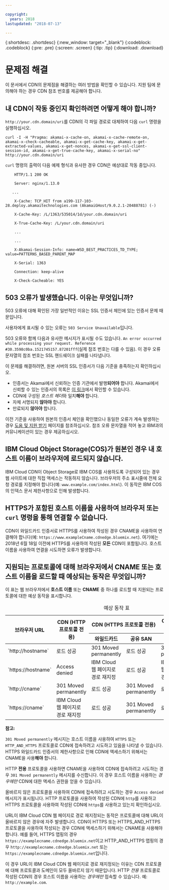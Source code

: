 ```yaml
---

copyright:
  years: 2018
lastupdated: "2018-07-13"

---
```


{:shortdesc: .shortdesc}
{:new_window: target="_blank"}
{:codeblock: .codeblock}
{:pre: .pre}
{:screen: .screen}
{:tip: .tip}
{:download: .download}

# 문제점 해결

이 문서에서 CDN의 문제점을 해결하는 여러 방법을 확인할 수 있습니다. 지원 팀에 문의해야 하는 경우 CDN 참조 번호를 제공해야 합니다.

## 내 CDN이 작동 중인지 확인하려면 어떻게 해야 합니까?
`http://your.cdn.domain/uri`를 CDN의 각 파일 경로로 대체하여 다음 `curl` 명령을 실행하십시오.

`curl -I -H "Pragma: akamai-x-cache-on, akamai-x-cache-remote-on, akamai-x-check-cacheable, akamai-x-get-cache-key, akamai-x-get-extracted-values, akamai-x-get-nonces, akamai-x-get-ssl-client-session-id, akamai-x-get-true-cache-key, akamai-x-serial-no" http://your.cdn.domain/uri`

`curl` 명령의 출력이 다음 예제 형식과 유사한 경우 CDN은 예상대로 작동 중입니다.

```
    HTTP/1.1 200 OK

    Server: nginx/1.13.0

   ...

    X-Cache: TCP_HIT from a199-117-103-28.deploy.akamaitechnologies.com (AkamaiGHost/9.0.2.1-20488781) (-)

    X-Cache-Key: /L/1363/535014/1d/your.cdn.domain/uri

    X-True-Cache-Key: /L/your.cdn.domain/uri

    ...

    ...

    X-Akamai-Session-Info: name=WSD_BEST_PRACTICES_TD_TYPE; value=PATTERNS_BASED_PARENT_MAP

    X-Serial: 1363

    Connection: keep-alive

    X-Check-Cacheable: YES
```

## 503 오류가 발생했습니다. 이유는 무엇입니까?

503 오류에 대해 확인된 가장 일반적인 이유는 SSL 인증서 체인에 있는 인증서 문제 때문입니다.

사용자에게 표시될 수 있는 오류는 `503 Service Unavailable`입니다.  

503 오류와 함께 다음과 유사한 메시지가 표시될 수도 있습니다. `An error occurred while processing your request. Reference #30.3598c0ba.1521745157.87201fff`(실제 참조 번호는 다를 수 있음). 이 경우 오류 문자열의 참조 번호는 SSL 핸드쉐이크 실패를 나타냅니다.

이 문제를 해결하려면, 원본 서버의 SSL 인증서가 다음 기준을 충족하는지 확인하십시오.
  * 인증서는 Akamai에서 신뢰하는 인증 기관에서 발행**되어야** 합니다. Akamai에서 신뢰할 수 있는 인증서의 목록은 [이 링크](https://community.akamai.com/docs/DOC-4447-ssltls-certificate-chains-for-akamai-managed-certificates)에서 확인할 수 있습니다.
  * CDN에 구성된 *호스트 헤더*와 일치**해야** 합니다.
  * 자체 서명되지 **않아야** 합니다.
  * 만료되지 **않아야** 합니다.

이전 기준을 사용하여 원본의 인증서 체인을 확인했으나 동일한 오류가 계속 발생하는 경우 [도움 및 지원 받기](getting-help.html#gettinghelp) 페이지를 참조하십시오. 참조 오류 문자열을 적어 놓고 IBM과의 커뮤니케이션이 있는 경우 제공하십시오.

## IBM Cloud Object Storage(COS)가 원본인 경우 내 호스트 이름이 브라우저에 로드되지 않습니다.

IBM Cloud CDN이 Object Storage로 IBM COS를 사용하도록 구성되어 있는 경우 웹 사이트에 대한 직접 액세스는 작동하지 않습니다. 브라우저의 주소 표시줄에 전체 요청 경로를 지정해야 합니다(예: `www.example.com/index.html`). 이 동작은 IBM COS의 인덱스 문서 제한사항으로 인해 발생합니다.

## HTTPS가 포함된 호스트 이름을 사용하여 브라우저 또는 `curl` 명령을 통해 연결할 수 없습니다.

CDN이 와일드카드 인증서로 HTTPS를 사용하여 작성된 경우 CNAME을 사용하여 연결해야 합니다(예: `https://www.exampleCname.cdnedge.bluemix.net`). 여기에는 2018년 6월 18일 이전에 HTTPS를 사용하여 작성된 **모든** CDN이 포함됩니다. 호스트 이름을 사용하여 연결을 시도하면 오류가 발생합니다.

## 지원되는 프로토콜에 대해 브라우저에서 CNAME 또는 호스트 이름을 로드할 때 예상되는 동작은 무엇입니까?

이 표는 웹 브라우저에서 **호스트 이름** 또는 **CNAME** 중 하나를 로드할 때 지원되는 프로토콜에 대한 예상 동작을 표시합니다.

<table>
<caption caption-side=“top”>예상 동작 표</caption>
<thead>
<tr>
<th rowspan=2 scope="col">브라우저 URL</th>
<th rowspan=2 scope="col">CDN (HTTP 프로토콜 전용)</th>
<th colspan=2 scope="col">CDN (HTTPS 프로토콜 전용)</th>
<th colspan=2 scope="col">CDN (HTTP 및 HTTPS 프로토콜 둘 다 가능)</th>
</tr>
<tr>
<th scope="col"> 와일드카드 </th>
<th scope="col"> 공유 SAN </th>
<th scope="col"> 와일드카드 </th>
<th scope="col"> 공유 SAN </th>
</tr>
</thead>
<tbody>
<tr>
<td> `http://hostname` </td>
<td> 로드 성공 </td>
<td> 301 Moved permanently </td>
<td> 로드 성공 </td>
<td> 301 Moved permanently </td>
<td> 로드 성공 </td>
</tr>
<tr>
<td> `https://hostname`</td>
<td> Access denied </td>
<td> IBM Cloud 웹 페이지로 경로 재지정 </td>
<td> 로드 성공 </td>
<td> IBM Cloud 웹 페이지로 경로 재지정 </td>
<td> 로드 성공 </td>
</tr>
<tr>
		<td> `http://cname` </td>
		<td> 301 Moved permanently </td>
		<td> 로드 성공 </td>
		<td> 301 Moved permanently </td>
		<td> 로드 성공 </td>
		<td> 301 Moved permanently </td>
</tr>
<tr>
		<td> `https://cname` </td>
		<td> IBM Cloud 웹 페이지로 경로 재지정 </td>
		<td> 로드 성공 </td>
		<td> 301 Moved permanently </td>
		<td> 로드 성공 </td>
		<td> IBM Cloud 웹 페이지로 경로 재지정 </td>
</tr>
</tbody>
</table>

**참고:**

`301 Moved permanently` 메시지는 호스트 이름을 사용하여 `HTTPS` 또는 `HTTP_AND_HTTPS` 프로토콜로 CDN에 접속하려고 시도하고 있음을 나타낼 수 있습니다. HTTPS 와일드카드 인증서의 제한사항으로 인해 CDN에 액세스하기 위해서는 CNAME을 사용**해야** 합니다.

HTTP **전용** 프로토콜을 사용하면 CNAME을 사용하여 CDN에 접속하려고 시도하는 경우 `301 Moved permanently` 메시지를 수신합니다. 이 경우 호스트 이름을 사용하는 _경우에만_ CDN에 대한 액세스 권한을 얻을 수 있습니다.

올바르지 않은 프로토콜을 사용하여 CDN에 접속하려고 시도하는 경우 `Access denied` 메시지가 표시됩니다. HTTP 프로토콜을 사용하여 작성된 CDN에 `http`를 사용하고 HTTPS 프로토콜을 사용하여 작성된 CDN에 `https`를 사용하고 있는지 확인하십시오.

URL이 IBM Cloud CDN 웹 페이지로 경로 재지정되는 동작은 프로토콜에 대해 URL이 올바르지 않은 경우에 자주 발생합니다. CDN이 HTTPS 또는 HTTPS_AND_HTTPS 프로토콜을 사용하여 작성되는 경우 CDN에 액세스하기 위해서는 CNAME을 사용해야 합니다. 예를 들어, HTTPS 맵핑의 경우 `https://examplecname.cdnedge.bluemix.net`이고 HTTP_AND_HTTPS 맵핑의 경우 `http://examplecname.cdnedge.bluemix.net` 또는 `https://examplecname.cdnedge.bluemix.net`입니다.

이 경우 URL이 IBM Cloud CDN 웹 페이지로 경로 재지정되는 이유는 CDN 프로토콜에 대해 프로토콜과 도메인이 모두 올바르지 않기 때문입니다. HTTP _전용_ 프로토콜로 작성된 CDN의 경우 호스트 이름을 사용하는 _경우에만_ 접속할 수 있습니다. 예: `http://example.com`.
